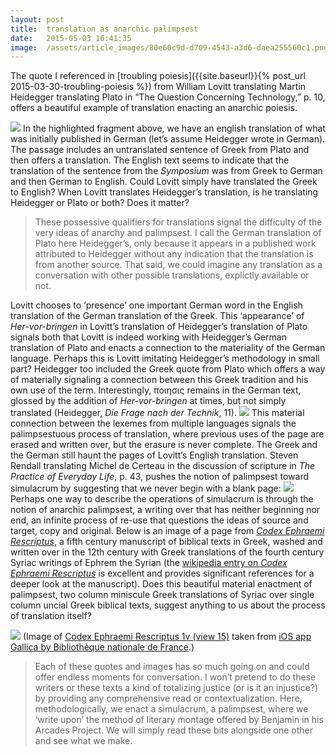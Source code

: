 ```yaml
---
layout:	post
title:	translation as anarchic palimpsest
date:	2015-05-03 16:41:35
image:	/assets/article_images/80e60c9d-d709-4543-a3d6-daea255560c1.png
---
```

The quote I referenced in [troubling poiesis]({{site.baseurl}}{% post_url 2015-03-30-troubling-poiesis %}) from William Lovitt translating Martin Heidegger translating Plato in “The Question Concerning Technology,” p. 10, offers a beautiful example of translation enacting an anarchic poiesis.

![](/assets/article_images/80e60c9d-d709-4543-a3d6-daea255560c1.png)
In the highlighted fragment above, we have an english translation of what was initially published in German (let’s assume Heidegger wrote in German). The passage includes an untranslated sentence of Greek from Plato and then offers a translation. The English text seems to indicate that the translation of the sentence from the *Symposium* was from Greek to German and then German to English. Could Lovitt simply have translated the Greek to English? When Lovitt translates Heidegger’s translation, is he translating Heidegger or Plato or both? Does it matter?

> These possessive qualifiers for translations signal the difficulty of the very ideas of anarchy and palimpsest. I call the German translation of Plato here Heidegger’s, only because it appears in a published work attributed to Heidegger without any indication that the translation is from another source. That said, we could imagine any translation as a conversation with other possible translations, explictly available or not.

Lovitt chooses to ‘presence’ one important German word in the English translation of the German translation of the Greek. This ‘appearance’ of *Her-vor-bringen* in Lovitt’s translation of Heidegger’s translation of Plato signals both that Lovitt is indeed working with Heidegger’s German translation of Plato and enacts a connection to the materiality of the German language. Perhaps this is Lovitt imitating Heidegger’s methodology in small part? Heidegger too included the Greek quote from Plato which offers a way of materially signaling a connection between this Greek tradition and his own use of the term. Interestingly, ποιησις remains in the German text, glossed by the addition of *Her-vor-bringen* at times, but not simply translated (Heidegger, *Die Frage nach der Technik*, 11).
![](/assets/article_images/3bdc547a-55aa-4df5-b891-d874ca87cfb9.png)
This material connection between the lexemes from multiple languages signals the palimpsestuous process of translation, where previous uses of the page are erased and written over, but the erasure is never complete. The Greek and the German still haunt the pages of Lovitt’s English translation. Steven Rendall translating Michel de Certeau in the discussion of scripture in *The Practice of Everyday Life*, p. 43, pushes the notion of palimpsest toward simulacrum by suggesting that we never begin with a blank page:
![](/assets/article_images/0184de6a-ece6-4ce9-af58-a3003f534cb7.png)
Perhaps one way to describe the operations of simulacrum is through the notion of anarchic palimpsest, a writing over that has neither beginning nor end, an infinite process of re-use that questions the ideas of source and target, copy and original. Below is an image of a page from [*Codex Ephraemi Rescriptus*](http://gallica.bnf.fr/ark:/12148/btv1b8470433r), a fifth century manuscript of biblical texts in Greek, washed and written over in the 12th century with Greek translations of the fourth century Syriac writings of Ephrem the Syrian (the [wikipedia entry on *Codex Ephraemi Rescriptus*](http://en.m.wikipedia.org/wiki/Codex_Ephraemi_Rescriptus) is excellent and provides significant references for a deeper look at the manuscript). Does this beautiful material enactment of palimpsest, two column miniscule Greek translations of Syriac over single column uncial Greek biblical texts, suggest anything to us about the process of translation itself?

![](/assets/article_images/d4a03bb6-a3bc-435a-8e42-b60fd2ee87e3.png)
(Image of [Codex Ephraemi Rescriptus 1v (view 15)](http://gallica.bnf.fr/ark:/12148/btv1b8470433r/f15.item) taken from [iOS app Gallica by Bibliothèque nationale de France](https://appsto.re/us/FhPFH.i).)

> Each of these quotes and images has so much going on and could offer endless moments for conversation. I won’t pretend to do these writers or these texts a kind of totalizing justice (or is it an injustice?) by providing any comprehensive read or contextualization. Here, methodologically, we enact a simulacrum, a palimpsest, where we ‘write upon’ the method of literary montage offered by Benjamin in his Arcades Project. We will simply read these bits alongside one other and see what we make.
